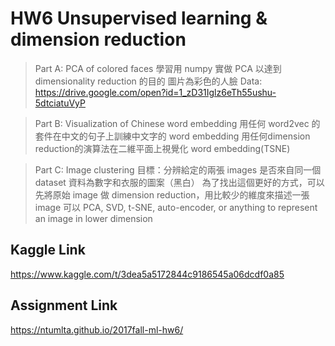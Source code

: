 # HW6 Unsupervised learning & dimension reduction

> Part A: PCA of colored faces
> 學習用 numpy 實做 PCA 以達到 dimensionality reduction 的目的
> 圖片為彩色的人臉
> Data: <https://drive.google.com/open?id=1_zD31Iglz6eTh55ushu-5dtciatuVyP>

> Part B: Visualization of Chinese word embedding
> 用任何 word2vec 的套件在中文的句子上訓練中文字的 word embedding
> 用任何dimension reduction的演算法在二維平面上視覺化 word embedding(TSNE)

> Part C: Image clustering
> 目標：分辨給定的兩張 images 是否來自同一個 dataset
> 資料為數字和衣服的圖案（黑白）
> 為了找出這個更好的方式，可以先將原始 image 做 dimension reduction，用比較少的維度來描述一張 image
> 可以 PCA, SVD, t-SNE, auto-encoder, or anything to represent an image in lower dimension

## Kaggle Link
<https://www.kaggle.com/t/3dea5a5172844c9186545a06dcdf0a85>

## Assignment Link
<https://ntumlta.github.io/2017fall-ml-hw6/>






